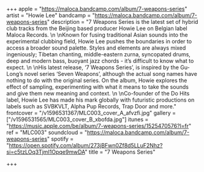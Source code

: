 +++
apple = "https://maloca.bandcamp.com/album/7-weapons-series"
artist = "Howie Lee"
bandcamp = "https://maloca.bandcamp.com/album/7-weapons-series"
description = "7 Weapons Series is the latest set of hybrid club tracks from the Beijing based producer Howie Lee on Belgian label Maloca Records.   \n  \nKnown for fusing traditional Asian sounds into the experimental clubbing field, Howie Lee pushes the boundaries in order to access a broader sound palette. Styles and elements are always mixed ingeniously; Tibetan chanting, middle-eastern zurna, syncopated drums, deep and modern bass, buoyant jazz chords - it’s difficult to know what to expect.   \n  \nHis latest release, ‘7 Weapons Series’, is inspired by the Gu-Long’s novel series ‘Seven Weapons’, although the actual song names have nothing to do with the original series. On the album, Howie explores the effect of sampling, experimenting with what it means to take the sounds and give them new meaning and context.   \n  \nCo-founder of the Do Hits label, Howie Lee has made his mark globally with futuristic productions on labels such as SVBKVLT, Alpha Pup Records, Trap Door and more."
frontcover = "/v1596531367/MLC003_cover_A_afvzfi.jpg"
gallery = ["/v1596531565/MLC003_cover_B_xbofda.jpg"]
itunes = "https://music.apple.com/be/album/7-weapons-series/1525470576?l=fr"
ref = "MLC003"
soundcloud = "https://maloca.bandcamp.com/album/7-weapons-series"
spotify = "https://open.spotify.com/album/273jBFwn0Zf8d5LLuF2Nhz?si=c5tzLOq3TjmI1Opqe9mwDA"
title = "7 Weapons Series"

+++
